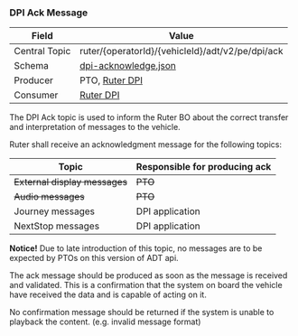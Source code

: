 ### DPI Ack Message
| Field         | Value                                                                  |
|---------------|------------------------------------------------------------------------|
| Central Topic | ruter/{operatorId}/{vehicleId}/adt/v2/pe/dpi/ack                       |
| Schema        | [ dpi-acknowledge.json ](json-schemas/pe/dpi/ack/dpi-acknowledge.json) |
| Producer      | PTO, [Ruter DPI](https://github.com/orgs/RuterNo/teams/dpi-team)       |
| Consumer      | [Ruter DPI](https://github.com/orgs/RuterNo/teams/dpi-team)            |

The DPI Ack topic is used to inform the Ruter BO about the correct transfer and interpretation of messages to the vehicle.

Ruter shall receive an acknowledgment message for the following topics:

| Topic                         | Responsible for producing ack |
|-------------------------------|-------------------------------|
| ~~External display messages~~ | ~~PTO~~                       |
| ~~Audio messages~~            | ~~PTO~~                       |
| Journey messages              | DPI application               |
| NextStop messages             | DPI application               |

**Notice!** Due to late introduction of this topic, no messages are to be expected by PTOs on this version of ADT api. 

The ack message should be produced as soon as the message is received and validated. This is a confirmation that the system
on board the vehicle have received the data and is capable of acting on it.

No confirmation message should be returned if the system is unable to playback the content. (e.g. invalid message format)
